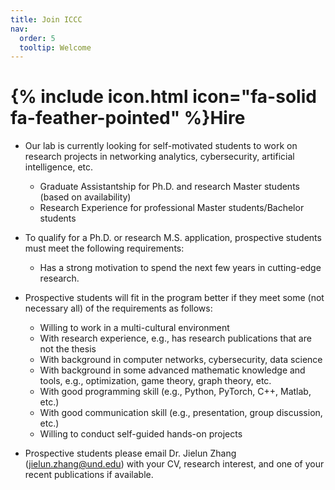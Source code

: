 ```yaml
---
title: Join ICCC
nav:
  order: 5
  tooltip: Welcome
---
```


# {% include icon.html icon="fa-solid fa-feather-pointed" %}Hire
- Our lab is currently looking for self-motivated students to work on research projects in networking analytics, cybersecurity, artificial intelligence, etc.

  - Graduate Assistantship for Ph.D. and research Master students  (based on availability)
  - Research Experience for professional Master students/Bachelor students
- To qualify for a Ph.D. or research M.S. application, prospective students must meet the following requirements:

  - Has a strong motivation to spend the next few years in cutting-edge research.
- Prospective students will fit in the program better if they meet some (not necessary all) of the requirements as follows:

  - Willing to work in a multi-cultural environment
  - With research experience, e.g., has research publications that are not the thesis
  - With background in computer networks, cybersecurity, data science
  - With background in some advanced mathematic knowledge and tools, e.g., optimization, game theory, graph theory, etc.
  - With good programming skill (e.g., Python, PyTorch, C++, Matlab, etc.)
  - With good communication skill (e.g., presentation, group discussion, etc.)
  - Willing to conduct self-guided hands-on projects
- Prospective students please email Dr. Jielun Zhang (jielun.zhang@und.edu) with your CV, research interest, and one of your recent publications if available.

